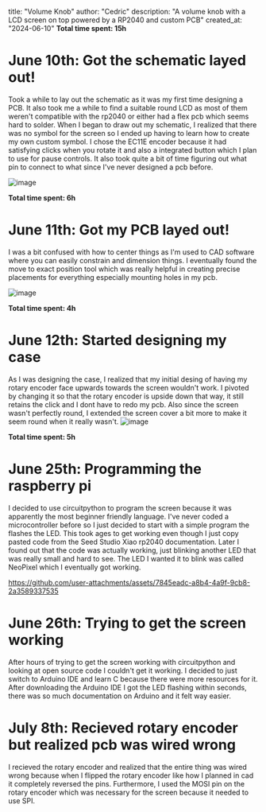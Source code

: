 title: "Volume Knob"
author: "Cedric"
description: "A volume knob with a LCD screen on top powered by a RP2040 and custom PCB"
created_at: "2024-06-10"
**Total time spent: 15h**


# June 10th: Got the schematic layed out!
Took a while to lay out the schematic as it was my first time designing a PCB. It also took me a while to find a suitable round LCD as most of them weren't compatible with the rp2040 or either had a flex pcb which seems hard to solder. When I began to draw out my schematic, I realized that there was no symbol for the screen so I ended up having to learn how to create my own custom symbol. I chose the EC11E encoder because it had satisfying clicks when you rotate it and also a integrated button which I plan to use for pause controls. It also took quite a bit of time figuring out what pin to connect to what since I've never designed a pcb before. 

![image](https://github.com/user-attachments/assets/606b7c35-3b3f-4865-a3cf-a6582a6a0e58)

**Total time spent: 6h**

# June 11th: Got my PCB layed out!
I was a bit confused with how to center things as I'm used to CAD software where you can easily constrain and dimension things. I eventually found the move to exact position tool which was really helpful in creating precise placements for everything especially mounting holes in my pcb. 

![image](https://github.com/user-attachments/assets/a26349f6-f7d0-49e2-9705-bcf6d7732bdc)

**Total time spent: 4h**

# June 12th: Started designing my case
As I was designing the case, I realized that my initial desing of having my rotary encoder face upwards towards the screen wouldn't work. I pivoted by changing it so that the rotary encoder is upside down that way, it still retains the click and I dont have to redo my pcb. Also since the screen wasn't perfectly round, I extended the screen cover a bit more to make it seem round when it really wasn't.
![image](https://github.com/user-attachments/assets/fd327a0c-0860-4a7c-a724-841a0a5685b6)

**Total time spent: 5h**

# June 25th: Programming the raspberry pi
I decided to use circuitpython to program the screen because it was apparently the most beginner friendly language. I've never coded a microcontroller before so I just decided to start with a simple program the flashes the LED. This took ages to get working even though I just copy pasted code from the Seed Studio Xiao rp2040 documentation. Later I found out that the code was actually working, just blinking another LED that was really small and hard to see. The LED I wanted it to blink was called NeoPixel which I eventually got working.

https://github.com/user-attachments/assets/7845eadc-a8b4-4a9f-9cb8-2a3589337535

# June 26th: Trying to get the screen working
After hours of trying to get the screen working with circuitpython and looking at open source code I couldn't get it working. I decided to just switch to Arduino IDE and learn C because there were more resources for it. After downloading the Arduino IDE I got the LED flashing within seconds, there was so much documentation on Arduino and it felt way easier.

# July 8th: Recieved rotary encoder but realized pcb was wired wrong
I recieved the rotary encoder and realized that the entire thing was wired wrong because when I flipped the rotary encoder like how I planned in cad it completely reversed the pins. Furthermore, I used the MOSI pin on the rotary encoder which was necessary for the screen because it needed to use SPI.








